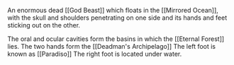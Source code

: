 An enormous dead [[God Beast]] which floats in the [[Mirrored Ocean]], with the skull and shoulders penetrating on one side and its hands and feet sticking out on the other.

The oral and ocular cavities form the basins in which the [[Eternal Forest]] lies.
The two hands form the [[Deadman's Archipelago]]
The left foot is known as [[Paradiso]]
The right foot is located under water.